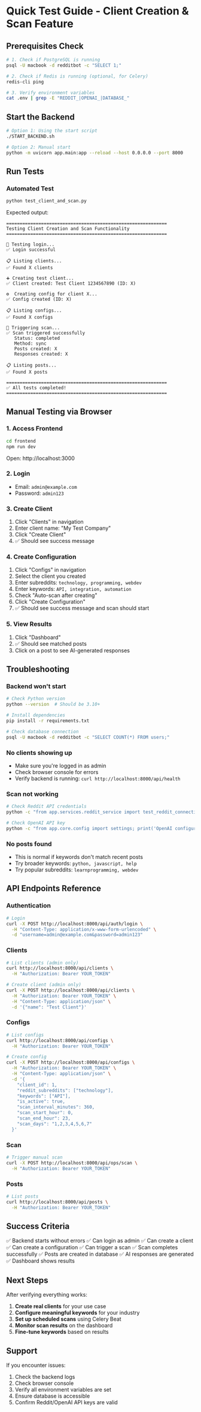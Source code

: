 # Quick Test Guide - Client Creation & Scan Feature

## Prerequisites Check

```bash
# 1. Check if PostgreSQL is running
psql -U macbook -d redditbot -c "SELECT 1;"

# 2. Check if Redis is running (optional, for Celery)
redis-cli ping

# 3. Verify environment variables
cat .env | grep -E "REDDIT_|OPENAI_|DATABASE_"
```

## Start the Backend

```bash
# Option 1: Using the start script
./START_BACKEND.sh

# Option 2: Manual start
python -m uvicorn app.main:app --reload --host 0.0.0.0 --port 8000
```

## Run Tests

### Automated Test
```bash
python test_client_and_scan.py
```

Expected output:
```
============================================================
Testing Client Creation and Scan Functionality
============================================================

🔐 Testing login...
✅ Login successful

📋 Listing clients...
✅ Found X clients

➕ Creating test client...
✅ Client created: Test Client 1234567890 (ID: X)

⚙️  Creating config for client X...
✅ Config created (ID: X)

📋 Listing configs...
✅ Found X configs

🔄 Triggering scan...
✅ Scan triggered successfully
   Status: completed
   Method: sync
   Posts created: X
   Responses created: X

📋 Listing posts...
✅ Found X posts

============================================================
✅ All tests completed!
============================================================
```

## Manual Testing via Browser

### 1. Access Frontend
```bash
cd frontend
npm run dev
```

Open: http://localhost:3000

### 2. Login
- Email: `admin@example.com`
- Password: `admin123`

### 3. Create Client
1. Click "Clients" in navigation
2. Enter client name: "My Test Company"
3. Click "Create Client"
4. ✅ Should see success message

### 4. Create Configuration
1. Click "Configs" in navigation
2. Select the client you created
3. Enter subreddits: `technology, programming, webdev`
4. Enter keywords: `API, integration, automation`
5. Check "Auto-scan after creating"
6. Click "Create Configuration"
7. ✅ Should see success message and scan should start

### 5. View Results
1. Click "Dashboard"
2. ✅ Should see matched posts
3. Click on a post to see AI-generated responses

## Troubleshooting

### Backend won't start
```bash
# Check Python version
python --version  # Should be 3.10+

# Install dependencies
pip install -r requirements.txt

# Check database connection
psql -U macbook -d redditbot -c "SELECT COUNT(*) FROM users;"
```

### No clients showing up
- Make sure you're logged in as admin
- Check browser console for errors
- Verify backend is running: `curl http://localhost:8000/api/health`

### Scan not working
```bash
# Check Reddit API credentials
python -c "from app.services.reddit_service import test_reddit_connection; print(test_reddit_connection())"

# Check OpenAI API key
python -c "from app.core.config import settings; print('OpenAI configured:', bool(settings.openai_api_key))"
```

### No posts found
- This is normal if keywords don't match recent posts
- Try broader keywords: `python, javascript, help`
- Try popular subreddits: `learnprogramming, webdev`

## API Endpoints Reference

### Authentication
```bash
# Login
curl -X POST http://localhost:8000/api/auth/login \
  -H "Content-Type: application/x-www-form-urlencoded" \
  -d "username=admin@example.com&password=admin123"
```

### Clients
```bash
# List clients (admin only)
curl http://localhost:8000/api/clients \
  -H "Authorization: Bearer YOUR_TOKEN"

# Create client (admin only)
curl -X POST http://localhost:8000/api/clients \
  -H "Authorization: Bearer YOUR_TOKEN" \
  -H "Content-Type: application/json" \
  -d '{"name": "Test Client"}'
```

### Configs
```bash
# List configs
curl http://localhost:8000/api/configs \
  -H "Authorization: Bearer YOUR_TOKEN"

# Create config
curl -X POST http://localhost:8000/api/configs \
  -H "Authorization: Bearer YOUR_TOKEN" \
  -H "Content-Type: application/json" \
  -d '{
    "client_id": 1,
    "reddit_subreddits": ["technology"],
    "keywords": ["API"],
    "is_active": true,
    "scan_interval_minutes": 360,
    "scan_start_hour": 0,
    "scan_end_hour": 23,
    "scan_days": "1,2,3,4,5,6,7"
  }'
```

### Scan
```bash
# Trigger manual scan
curl -X POST http://localhost:8000/api/ops/scan \
  -H "Authorization: Bearer YOUR_TOKEN"
```

### Posts
```bash
# List posts
curl http://localhost:8000/api/posts \
  -H "Authorization: Bearer YOUR_TOKEN"
```

## Success Criteria

✅ Backend starts without errors
✅ Can login as admin
✅ Can create a client
✅ Can create a configuration
✅ Can trigger a scan
✅ Scan completes successfully
✅ Posts are created in database
✅ AI responses are generated
✅ Dashboard shows results

## Next Steps

After verifying everything works:

1. **Create real clients** for your use case
2. **Configure meaningful keywords** for your industry
3. **Set up scheduled scans** using Celery Beat
4. **Monitor scan results** on the dashboard
5. **Fine-tune keywords** based on results

## Support

If you encounter issues:
1. Check the backend logs
2. Check browser console
3. Verify all environment variables are set
4. Ensure database is accessible
5. Confirm Reddit/OpenAI API keys are valid
